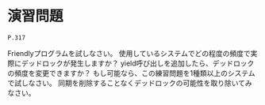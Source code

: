 
演習問題
========

`P.317`

Friendlyプログラムを試しなさい。
使用しているシステムでどの程度の頻度で実際にデッドロックが発生しますか？
yield呼び出しを追加したら、デッドロックの頻度を変更できますか？
もし可能なら、この練習問題を1種類以上のシステムで試しなさい。
同期を削除することなくデッドロックの可能性を取り除いてみなさい。


